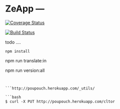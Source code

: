 # ZeApp —

[![Coverage Status](https://coveralls.io/repos/mlefree/cltorc/badge.svg)](https://coveralls.io/r/mlefree/cltorc)

[![Build Status](https://travis-ci.org/mlefree/cltorc.svg?branch=master)](https://travis-ci.org/mlefree/cltorc)


todo ....

```
npm install
```


npm run translate:in


npm run version:all

```http://mlefree.koding.io:8069/app/#/chore


```http://poupouch.herokuapp.com/_utils/

```bash
$ curl -X PUT http://poupouch.herokuapp.com/cltor
```

